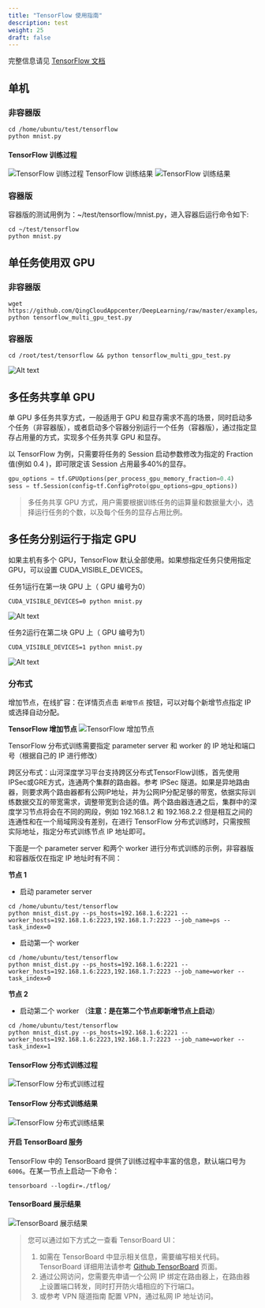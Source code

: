 ```yaml
---
title: "TensorFlow 使用指南"
description: test
weight: 25
draft: false
---
```


完整信息请见 [TensorFlow 文档](http://tensorflow.org)

## 单机

### 非容器版

```shell
cd /home/ubuntu/test/tensorflow
python mnist.py
```

#### TensorFlow 训练过程

![TensorFlow 训练过程](../_images/tensorflow_start.png)
TensorFlow 训练结果
![TensorFlow 训练结果](../../_images/tensorflow_result.png)

### 容器版

容器版的测试用例为：~/test/tensorflow/mnist.py，进入容器后运行命令如下:

```shell
cd ~/test/tensorflow
python mnist.py
```

## 单任务使用双 GPU

### 非容器版

```shell
wget https://github.com/QingCloudAppcenter/DeepLearning/raw/master/examples/tensorflow_multi_gpu_test.py
python tensorflow_multi_gpu_test.py
```

### 容器版

```shell
cd /root/test/tensorflow && python tensorflow_multi_gpu_test.py
```

![Alt text](../_images/multip-gpu-tf.png)

## 多任务共享单 GPU

单 GPU 多任务共享方式，一般适用于 GPU 和显存需求不高的场景，同时启动多个任务（非容器版），或者启动多个容器分别运行一个任务（容器版），通过指定显存占用量的方式，实现多个任务共享 GPU 和显存。

以 TensorFlow 为例，只需要将任务的 Session 启动参数修改为指定的 Fraction 值(例如 0.4 )，即可限定该 Session 占用最多40%的显存。

```python
gpu_options = tf.GPUOptions(per_process_gpu_memory_fraction=0.4)
sess = tf.Session(config=tf.ConfigProto(gpu_options=gpu_options))
```

>  多任务共享 GPU 方式，用户需要根据训练任务的运算量和数据量大小，选择运行任务的个数，以及每个任务的显存占用比例。

## 多任务分别运行于指定 GPU

如果主机有多个 GPU，TensorFlow 默认全部使用。如果想指定任务只使用指定 GPU，可以设置 CUDA_VISIBLE_DEVICES。

任务1运行在第一块 GPU 上（ GPU 编号为0）

```shell
CUDA_VISIBLE_DEVICES=0 python mnist.py
```

![Alt text](../_images/use_gpu0.png)

任务2运行在第二块 GPU 上（ GPU 编号为1）

```shell
CUDA_VISIBLE_DEVICES=1 python mnist.py
```

![Alt text](../_images/use_gpu1.png)


### 分布式

增加节点，在线扩容：在详情页点击 `新增节点` 按钮，可以对每个新增节点指定 IP 或选择自动分配。

**TensorFlow 增加节点**
![TensorFlow 增加节点](../_images/add_node.png)

TensorFlow 分布式训练需要指定 parameter server 和 worker 的 IP 地址和端口号（根据自己的 IP 进行修改）

跨区分布式：山河深度学习平台支持跨区分布式TensorFlow训练，首先使用IPSec或GRE方式，连通两个集群的路由器。参考 IPSec 隧道。如果是异地路由器，则要求两个路由器都有公网IP地址，并为公网IP分配足够的带宽，依据实际训练数据交互的带宽需求，调整带宽到合适的值。两个路由器连通之后，集群中的深度学习节点将会在不同的网段，例如 192.168.1.2 和 192.168.2.2 但是相互之间的连通性和在一个局域网没有差别，在进行 TensorFlow 分布式训练时，只需按照实际地址，指定分布式训练节点 IP 地址即可。

下面是一个 parameter server 和两个 worker 进行分布式训练的示例，非容器版和容器版仅在指定 IP 地址时有不同：

**节点 1**

- 启动 parameter server

```shell
cd /home/ubuntu/test/tensorflow
python mnist_dist.py --ps_hosts=192.168.1.6:2221 --worker_hosts=192.168.1.6:2223,192.168.1.7:2223 --job_name=ps --task_index=0
```

- 启动第一个 worker

```shell
cd /home/ubuntu/test/tensorflow
python mnist_dist.py --ps_hosts=192.168.1.6:2221 --worker_hosts=192.168.1.6:2223,192.168.1.7:2223 --job_name=worker --task_index=0
```

**节点 2**

- 启动第二个 worker （**注意：是在第二个节点即新增节点上启动**）

```shell
cd /home/ubuntu/test/tensorflow
python mnist_dist.py --ps_hosts=192.168.1.6:2221 --worker_hosts=192.168.1.6:2223,192.168.1.7:2223 --job_name=worker --task_index=1
```

#### TensorFlow 分布式训练过程

![TensorFlow 分布式训练过程](../_images/tensorflowdist_start.png)

#### TensorFlow 分布式训练结果

![TensorFlow 分布式训练结果](../_images/tensorflowdist_result.png)

#### 开启 TensorBoard 服务

TensorFlow 中的 TensorBoard 提供了训练过程中丰富的信息，默认端口号为 `6006`。在某一节点上启动一下命令：

```shell
tensorboard --logdir=./tflog/
```

#### TensorBoard 展示结果

![TensorBoard 展示结果](../_images/tensorboard_graph.png)

> 您可以通过如下方式之一查看 TensorBoard UI：
>
> 1. 如需在 TensorBoard 中显示相关信息，需要编写相关代码。TensorBoard 详细用法请参考 [Github TensorBoard](https://github.com/tensorflow/tensorboard) 页面。
> 2. 通过公网访问，您需要先申请一个公网 IP 绑定在路由器上，在路由器上设置端口转发，同时打开防火墙相应的下行端口。
> 3. 或参考 VPN 隧道指南 配置 VPN，通过私网 IP 地址访问。

